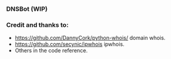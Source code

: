 ### DNSBot (WIP)

### Credit and thanks to:

* <https://github.com/DannyCork/python-whois/> domain whois.
* <https://github.com/secynic/ipwhois> ipwhois.
* Others in the code reference.
